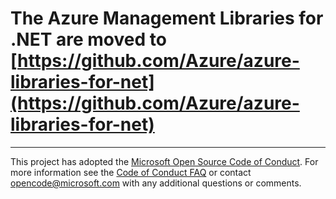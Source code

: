 
# The Azure Management Libraries for .NET are moved to [https://github.com/Azure/azure-libraries-for-net](https://github.com/Azure/azure-libraries-for-net) #

---

This project has adopted the [Microsoft Open Source Code of Conduct](https://opensource.microsoft.com/codeofconduct/). For more information see the [Code of Conduct FAQ](https://opensource.microsoft.com/codeofconduct/faq/) or contact [opencode@microsoft.com](mailto:opencode@microsoft.com) with any additional questions or comments.
